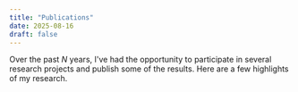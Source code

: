 ```yaml
---
title: "Publications"
date: 2025-08-16
draft: false
---
```


Over the past $N$ years, I've had the opportunity to participate in several
research projects and publish some of the results. Here are a few highlights of my research.

